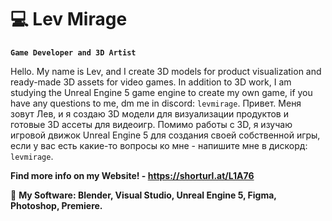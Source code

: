 # 💻 Lev Mirage

**`Game Developer and 3D Artist`**

Hello. My name is Lev, and I create 3D models for product visualization and ready-made 3D assets for video games. In addition to 3D work, I am studying the Unreal Engine 5 game engine to create my own game, if you have any questions to me, dm me in discord: `levmirage`.
Привет. Меня зовут Лев, и я создаю 3D модели для визуализации продуктов и готовые 3D ассеты для видеоигр. Помимо работы с 3D, я изучаю игровой движок Unreal Engine 5 для создания своей собственной игры, если у вас есть какие-то вопросы ко мне - напишите мне в дискорд: `levmirage`.

**Find more info on my Website! - https://shorturl.at/L1A76**

🔋 ****My Software: Blender, Visual Studio, Unreal Engine 5, Figma, Photoshop, Premiere.****
